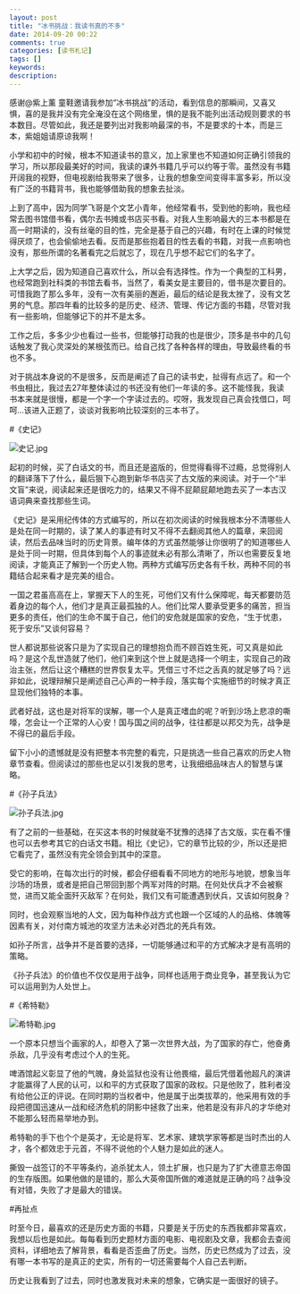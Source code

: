 ```yaml
---
layout: post
title: "冰书挑战：我读书真的不多"
date: 2014-09-20 00:22
comments: true
categories: [读书札记]
tags: []
keywords: 
description: 
---
```

感谢@紫上薰 童鞋邀请我参加“冰书挑战”的活动，看到信息的那瞬间，又喜又惧，喜的是我并没有完全淹没在这个网络里，惧的是我不能列出活动规则要求的书本数目。尽管如此，我还是要列出对我影响最深的书，不是要求的十本，而是三本，紫姐姐请原谅我啊！

小学和初中的时候，根本不知道读书的意义，加上家里也不知道如何正确引领我的学习，所以那段最美好的时间，我读的课外书籍几乎可以约等于零。虽然没有书籍开阔我的视野，但电视剧给我带来了很多，让我的想象空间变得丰富多彩，所以没有广泛的书籍背书，我也能够借助我的想象去扯淡。

上到了高中，因为同学飞哥是个文艺小青年，他经常看书，受到他的影响，我也经常去图书馆借书看，偶尔去书摊或书店买书看。对我人生影响最大的三本书都是在高一时期读的，没有丝毫的目的性，完全是基于自己的兴趣，有时在上课的时候觉得厌烦了，也会偷偷地去看。反而是那些抱着目的性去看的书籍，对我一点影响也没有，那些所谓的名著看完之后就忘了，现在几乎想不起它们的名字了。

上大学之后，因为知道自己喜欢什么，所以会有选择性。作为一个典型的工科男，也经常跑到社科类的书馆去看书，当然了，看美女是主要目的，借书是次要目的。可惜我跑了那么多年，没有一次有美丽的邂逅，最后的结论是我太挫了，没有文艺男的气息。那四年看的比较多的是历史、经济、管理、传记方面的书籍，尽管对我有一些影响，但能够记下的并不是太多。

<!--more-->
工作之后，多多少少也看过一些书，但能够打动我的也是很少，顶多是书中的几句话触发了我心灵深处的某根弦而已。给自己找了各种各样的理由，导致最终看的书也不多。

对于挑战本身说的不是很多，反而是阐述了自己的读书史，扯得有点远了。和一个书虫相比，我过去27年整体读过的书还没有他们一年读的多。这不能怪我，我读书本来就是很慢，都是一个字一个字读过去的。哎呀，我发现自己真会找借口，呵呵...该进入正题了，谈谈对我影响比较深刻的三本书了。

#《史记》

![史记.jpg](http://upload-images.jianshu.io/upload_images/15016-4976d3744dcf22a5.jpg)

起初的时候，买了白话文的书，而且还是盗版的，但觉得看得不过瘾，总觉得别人的翻译落下了什么，最后狠下心跑到新华书店买了古文版的来阅读。对于一个“半文盲”来说，阅读起来还是很吃力的，结果又不得不屁颠屁颠地跑去买了一本古汉语词典来查找那些生词。

《史记》是采用纪传体的方式编写的，所以在初次阅读的时候我根本分不清哪些人是处在同一时期的，读了某人的事迹有时又不得不去翻阅其他人的篇章，来回阅读，然后去品味当时的历史背景。编年体的方式虽然能够让你很明了的知道哪些人是处于同一时期，但具体到每个人的事迹就未必有那么清晰了，所以也需要反复地阅读，才能真正了解到一个历史人物。两种方式编写历史各有千秋，两种不同的书籍结合起来看才是完美的组合。

一国之君虽高高在上，掌握天下人的生死，可他们又有什么保障呢，每天都要防范着身边的每个人，他们才是真正最孤独的人。他们比常人要承受更多的痛苦，担当更多的责任，他们的生命不属于自己，他们的安危就是国家的安危，“生于忧患，死于安乐”又谈何容易？

世人都说那些说客只是为了实现自己的理想抱负而不顾百姓生死，可又真是如此吗？是这个乱世造就了他们，他们来到这个世上就是选择一个明主，实现自己的政治主张，然后让这个糟糕的世界恢复太平。凭借三寸不烂之舌真的就足够了吗？远非如此，说理辩解只是阐述自己心声的一种手段，落实每个实施细节的时候才真正显现他们独特的本事。

武者好战，这也是对将军的误解，哪一个人是真正嗜血的呢？听到沙场上悲凉的嘶嚎，怎会让一个正常的人心安！国与国之间的战争，往往都是以邦交为先，战争是不得已的最后手段。

留下小小的遗憾就是没有把整本书完整的看完，只是挑选一些自己喜欢的历史人物章节查看。但阅读过的那些也足以引发我的思考，让我细细品味古人的智慧与谋略。


#《孙子兵法》

![孙子兵法.jpg](http://upload-images.jianshu.io/upload_images/15016-494b165ebd852644.jpg)

有了之前的一些基础，在买这本书的时候就毫不犹豫的选择了古文版，实在看不懂也可以去参考其它的白话文书籍。相比《史记》，它的章节比较的少，所以还是把它看完了，虽然没有完全领会到其中的深意。

受它的影响，在每次出行的时候，都会仔细看看不同地方的地形与地貌，想象当年沙场的场景，或者是把自己带回到那个两军对阵的时期。在何处伏兵才不会被察觉，进而又能全面歼灭敌军？在何处，我们又有可能遭遇到伏兵，又该如何脱身？

同时，也会观察当地的人文，因为每种作战方式也跟一个区域的人的品格、体魄等因素有关，对付南方城池的攻坚方法未必对西北的羌兵有效。

如孙子所言，战争并不是首要的选择，一切能够通过和平的方式解决才是有高明的策略。

《孙子兵法》的价值也不仅仅是用于战争，同样也适用于商业竞争，甚至我认为它可以运用到为人处世上。


#《希特勒》

![希特勒.jpg](http://upload-images.jianshu.io/upload_images/15016-78d49e134d955133.jpg)

一个原本只想当个画家的人，却卷入了第一次世界大战，为了国家的存亡，他奋勇杀敌，几乎没有考虑过个人的生死。

啤酒馆起义彰显了他的气魄，身处监狱也没有让他畏缩，最后凭借着他超凡的演讲才能赢得了人民的认可，以和平的方式获取了国家的政权。只是他败了，胜利者没有给他公正的评说。在同时期的当权者中，他是属于出类拔萃的，他采用有效的手段把德国迅速从一战和经济危机的阴影中拯救了出来，他若是没有非凡的才华绝对不能那么轻而易举地办到。

希特勒的手下也个个是英才，无论是将军、艺术家、建筑学家等都是当时杰出的人才，各个都效忠于元首，不得不说他的个人魅力是如此的迷人。

撕毁一战签订的不平等条约，追杀犹太人，领土扩展，也只是为了扩大德意志帝国的生存版图。如果他做的是错的，那么大英帝国所做的难道就是正确的吗？战争没有对错，失败了才是最大的错误。


#再扯点

时至今日，最喜欢的还是历史方面的书籍，只要是关于历史的东西我都非常喜欢，我想以后也是如此。每每看到历史题材方面的电影、电视剧及文章，我都会去查阅资料，详细地去了解背景，看看是否歪曲了历史。当然，历史已然成为了过去，没有哪一本书写的是真正的史实，所有的一切还需要每个人自己去判断。

历史让我看到了过去，同时也激发我对未来的想象，它确实是一面很好的镜子。